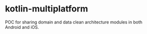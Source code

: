 # kotlin-multiplatform
POC for sharing domain and data clean architecture modules in both Android and iOS. 
